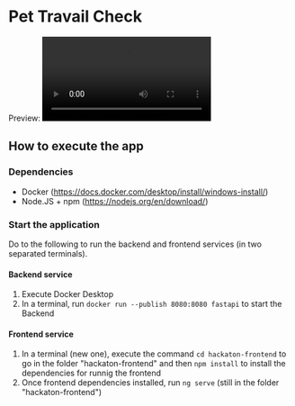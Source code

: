 # Pet Travail Check
Preview:
![](app_preview.mp4)

## How to execute the app
### Dependencies
 - Docker (https://docs.docker.com/desktop/install/windows-install/)
 - Node.JS + npm (https://nodejs.org/en/download/)
### Start the application
Do to the following to run the backend and frontend services (in two separated terminals).
#### Backend service
1. Execute Docker Desktop
2. In a terminal, run `docker run --publish 8080:8080 fastapi` to start the Backend
#### Frontend service
1. In a terminal (new one), execute the command `cd hackaton-frontend` to go in the folder "hackaton-frontend" and then `npm install` to install the dependencies for runnig the frontend
2. Once frontend dependencies installed, run `ng serve` (still in the folder "hackaton-frontend")
